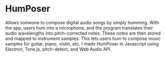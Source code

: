 # HumPoser

Allows someone to compose digital audio songs by simply humming. With the app, users hum into a microphone, and the program translates their audio wavelengths into pitch-corrected notes. These notes are then stored and mapped to instrument samples. This lets users hum to compose music samples for guitar, piano, violin, etc. I made HumPoser in Javascript using Electron, Tone.js, pitch-detect, and Web Audio API.
